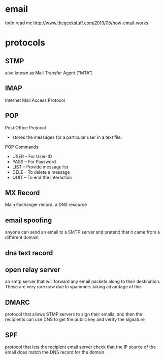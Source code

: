 # email

todo read me http://www.thegeekstuff.com/2013/05/how-email-works

# protocols

## STMP
also known as Mail Transfer Agent ("MTA")

## IMAP
Internet Mail Access Protocol

## POP
Post Office Protocol
* stores the messages for a particular user in a text file.

POP Commands

* USER  – For User-ID
* PASS   – For Password
* LIST   – Provide message list
* DELE – To delete a message
* QUIT  – To end the interaction

## MX Record
Main Exchanger record, a DNS resource

## email spoofing
anyone can send an email to a SMTP server and pretend that it came from a different domain

## dns text record

## open relay server
an smtp server that will forward any email packets along to their destination.
These are very rare now due to spammers taking advantage of this

## DMARC
protocol that allows STMP servers to sign their emails, and then the recipients can use DNS to get the public key and verify the signature

## SPF
protocol that lets the recipient email server check that the IP source of the
email does match the DNS record for the domain
